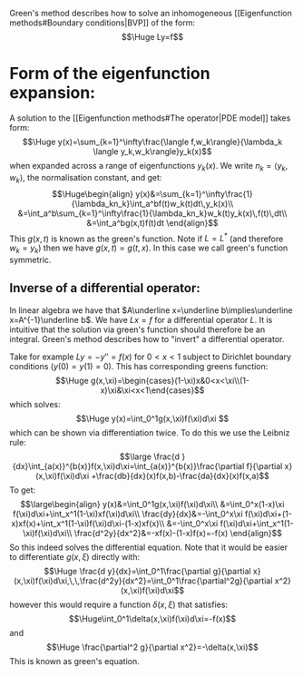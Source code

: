 Green's method describes how to solve an inhomogeneous [[Eigenfunction methods#Boundary conditions|BVP]] of the form:$$\Huge Ly=f$$

# Form of the eigenfunction expansion:

A solution to the [[Eigenfunction methods#The operator|PDE model]] takes form:$$\Huge y(x)=\sum_{k=1}^\infty\frac{\langle f,w_k\rangle}{\lambda_k \langle y_k,w_k\rangle}y_k(x)$$when expanded across a range of eigenfunctions $y_k(x)$. We write $n_k=\langle y_k,w_k\rangle$, the normalisation constant, and get:$$\Huge\begin{align}
y(x)&=\sum_{k=1}^\infty\frac{1}{\lambda_kn_k}\int_a^bf(t)w_k(t)dt\,y_k(x)\\
&=\int_a^b\sum_{k=1}^\infty\frac{1}{\lambda_kn_k}w_k(t)y_k(x)\,f(t)\,dt\\
&=\int_a^bg(x,t)f(t)dt
\end{align}$$This $g(x,t)$ is known as the green's function. Note if $L=L^*$ (and therefore $w_k=y_k$) then we have $g(x,t)=g(t,x)$. In this case we call green's function symmetric.

## Inverse of a differential operator:
In linear algebra we have that $A\underline x=\underline b\implies\underline x=A^{-1}\underline b$. We have $Lx=f$ for a differential operator $L$. It is intuitive that the solution via green's function should therefore be an integral. Green's method describes how to "invert" a differential operator.

Take for example $Ly=-y''=f(x)$ for $0<x<1$ subject to Dirichlet boundary conditions  ($y(0)=y(1)=0$). This has corresponding greens function:$$\Huge g(x,\xi)=\begin{cases}(1-\xi)x&0<x<\xi\\(1-x)\xi&\xi<x<1\end{cases}$$which solves:$$\Huge y(x)=\int_0^1g(x,\xi)f(\xi)d\xi $$which can be shown via differentiation twice. To do this we use the Leibniz rule:$$\large \frac{d }{dx}\int_{a(x)}^{b(x)}f(x,\xi)d\xi=\int_{a(x)}^{b(x)}\frac{\partial f}{\partial x}(x,\xi)f(\xi)d\xi +\frac{db}{dx}(x)f(x,b)-\frac{da}{dx}(x)f(x,a)$$To get:$$\large\begin{align}
y(x)&=\int_0^1g(x,\xi)f(\xi)d\xi\\
&=\int_0^x(1-x)\xi f(\xi)d\xi+\int_x^1(1-\xi)xf(\xi)d\xi\\
\frac{dy}{dx}&=-\int_0^x\xi f(\xi)d\xi+(1-x)xf(x)+\int_x^1(1-\xi)f(\xi)d\xi-(1-x)xf(x)\\
&=-\int_0^x\xi f(\xi)d\xi+\int_x^1(1-\xi)f(\xi)d\xi\\
\frac{d^2y}{dx^2}&=-xf(x)-(1-x)f(x)=-f(x)
\end{align}$$So this indeed solves the differential equation. Note that it would be easier to differentiate $g(x,\xi)$ directly with:$$\Huge \frac{d y}{dx}=\int_0^1\frac{\partial g}{\partial x}(x,\xi)f(\xi)d\xi,\,\,\frac{d^2y}{dx^2}=\int_0^1\frac{\partial^2g}{\partial x^2}(x,\xi)f(\xi)d\xi$$however this would require a function $\delta(x,\xi)$ that satisfies:$$\Huge\int_0^1\delta(x,\xi)f(\xi)d\xi=-f(x)$$and $$\Huge \frac{\partial^2 g}{\partial x^2}=-\delta(x,\xi)$$This is known as green's equation.